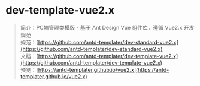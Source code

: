 # dev-template-vue2.x 
>简介：PC端管理类模版 - 基于 Ant Design Vue 组件库，遵循 Vue2.x 开发规范<br />
>规范：[https://github.com/antd-templater/dev-standard-vue2.x](https://github.com/antd-templater/dev-standard-vue2.x)<br />
>文档：[https://github.com/antd-templater/dev-template-vue2.x](https://github.com/antd-templater/dev-template-vue2.x)<br />
>预览：[https://antd-templater.github.io/vue2.x](https://antd-templater.github.io/vue2.x)<br />